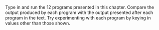 Type in and run the 12 programs presented in this chapter. Compare the output produced by each program with the output presented after each program in the text. Try experimenting with each program by keying in values other than those shown.

